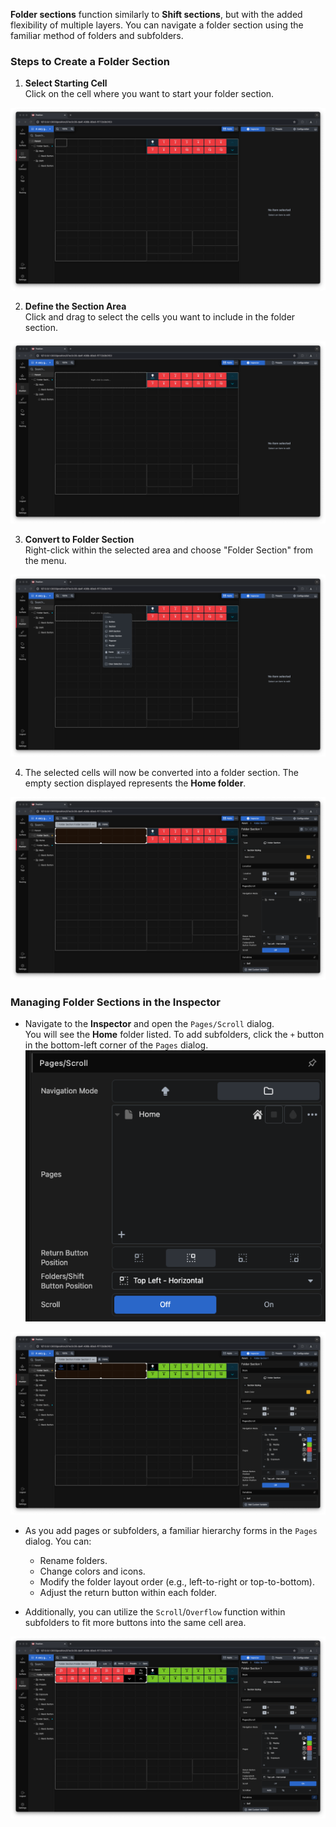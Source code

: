 **Folder sections** function similarly to **Shift sections**, but with the added flexibility of multiple layers. You can navigate a folder section using the familiar method of folders and subfolders.


### Steps to Create a Folder Section

1. **Select Starting Cell**  
   Click on the cell where you want to start your folder section.

![Folder Section](images/folder_section/folder_section_1.png)
 
   
2. **Define the Section Area**  
   Click and drag to select the cells you want to include in the folder section.

![Folder Section](images/folder_section/folder_section_2.png)
    
3. **Convert to Folder Section**  
   Right-click within the selected area and choose "Folder Section" from the menu.

![Folder Section](images/folder_section/folder_section_3.png)     
  

4. The selected cells will now be converted into a folder section. The empty section displayed represents the **Home folder**.

![Folder Section](images/folder_section/folder_section_4.png)



### Managing Folder Sections in the Inspector

- Navigate to the **Inspector** and open the `Pages/Scroll` dialog.  
  You will see the **Home** folder listed. To add subfolders, click the `+` button in the bottom-left corner of the `Pages` dialog.
![Inspector](images/folder_section/folder_section_inspector.png)  

![Inspector](images/folder_section/folder_section_inspector_2.png)

- As you add pages or subfolders, a familiar hierarchy forms in the `Pages` dialog. You can:  
  - Rename folders.  
  - Change colors and icons.  
  - Modify the folder layout order (e.g., left-to-right or top-to-bottom).  
  - Adjust the return button within each folder.  

- Additionally, you can utilize the `Scroll`/`Overflow` function within subfolders to fit more buttons into the same cell area.  

![Folder Section](images/folder_section/folder_section_5.png)